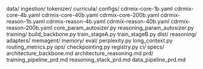 data/
  ingestion/
  tokenizer/
  curricula/
configs/
  cdrmix-core-1b.yaml
  cdrmix-core-4b.yaml
  cdrmix-core-40b.yaml
  cdrmix-core-200b.yaml
  cdrmix-reason-1b.yaml
  cdrmix-reason-4b.yaml
  cdrmix-reason-40b.yaml
  cdrmix-reason-200b.yaml
  core_param_autosizer.py
  reasoning_param_autosizer.py
training/
  build_backbone.py
  train_stageA.py
  train_stageB.py
  dist/
reasoning/
  adapters/
  memagent/
  memory/
eval/
  perplexity.py
  long_context.py
  routing_metrics.py
ops/
  checkpointing.py
  registry.py
  ci/
specs/
  architecture_backbone.md
  architecture_reasoning.md
  prd/
    training_pipeline_prd.md
    reasoning_stack_prd.md
    data_pipeline_prd.md
